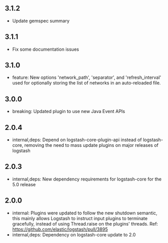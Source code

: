## 3.1.2
  - Update gemspec summary

## 3.1.1
  - Fix some documentation issues

## 3.1.0
 - feature: New options 'network_path', 'separator', and
   'refresh_interval' used for optionally storing the list
   of networks in an auto-reloaded file.

## 3.0.0
 - breaking: Updated plugin to use new Java Event APIs

## 2.0.4
 - internal,deps: Depend on logstash-core-plugin-api instead of logstash-core, removing the need to mass update plugins on major releases of logstash

## 2.0.3
 - internal,deps: New dependency requirements for logstash-core for the 5.0 release

## 2.0.0
 - internal: Plugins were updated to follow the new shutdown semantic, this mainly allows Logstash to instruct input plugins to terminate gracefully, 
   instead of using Thread.raise on the plugins' threads. Ref: https://github.com/elastic/logstash/pull/3895
 - internal,deps: Dependency on logstash-core update to 2.0
